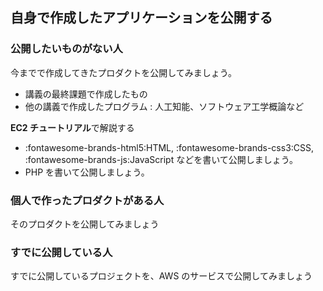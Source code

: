 ## 自身で作成したアプリケーションを公開する

### 公開したいものがない人

今までで作成してきたプロダクトを公開してみましょう。

- 講義の最終課題で作成したもの
- 他の講義で作成したプログラム
  : 人工知能、ソフトウェア工学概論など

**EC2 チュートリアル**で解説する

- :fontawesome-brands-html5:HTML, :fontawesome-brands-css3:CSS, :fontawesome-brands-js:JavaScript などを書いて公開しましょう。
- PHP を書いて公開しましょう。

### 個人で作ったプロダクトがある人

そのプロダクトを公開してみましょう

### すでに公開している人

すでに公開しているプロジェクトを、AWS のサービスで公開してみましょう
